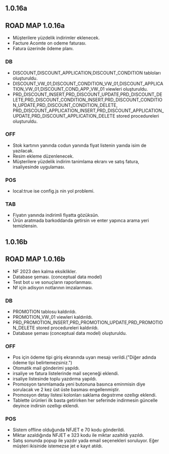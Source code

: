 ## 1.0.16a
## ROAD MAP 1.0.16a
- Müşterilere yüzdelik indirimler eklenecek.
- Facture Acomte on odeme faturası.
- Fatura üzerinde ödeme planı.
### DB
- DISCOUNT,DISCOUNT_APPLICATION,DISCOUNT_CONDITION tabloları oluşturuldu.
- DISCOUNT_VW_01,DISCOUNT_CONDITION_VW_01,DISCOUNT_APPLICATION_VW_01,DISCOUNT_COND_APP_VW_01 viewleri oluşturuldu.
- PRD_DISCOUNT_INSERT,PRD_DISCOUNT_UPDATE,PRD_DISCOUNT_DELETE,PRD_DISCOUNT_CONDITION_INSERT,PRD_DISCOUNT_CONDITION_UPDATE,PRD_DISCOUNT_CONDITION_DELETE,  
  PRD_DISCOUNT_APPLICATION_INSERT,PRD_DISCOUNT_APPLICATION_UPDATE,PRD_DISCOUNT_APPLICATION_DELETE stored procedureleri oluşturuldu.
### OFF
- Stok kartının yanında codun yanında fiyat listenin yaında isim de yazılacak.
- Resim ekleme düzenlenecek.
- Müşterilere yüzdelik indirim tanimlama ekranı ve satış fatura, irsaliyesinde uygulaması.
### POS
- local:true ise config.js nin yol problemi.
### TAB
- Fiyatın yanında indirimli fiyatta gözüksün.
- Ürün aratmada barkoddanda getirsin ve enter yapınca arama yeri temizlensin.

## 1.0.16b
## ROAD MAP 1.0.16b
- NF 2023 den kalma eksiklikler.
- Database şeması. (conceptual data model)
- Test bot u ve sonuçların raporlanması.
- Nf için adisyon notlarının imzalanması.
### DB
- PROMOTION tablosu kaldırıldı.
- PROMOTION_VW_01 viewleri kaldırıldı.
- PRD_PROMOTION_INSERT,PRD_PROMOTION_UPDATE,PRD_PROMOTION_DELETE stored procedureleri kaldırıldı.
- Database şeması (conceptual data model) oluşturuldu.
### OFF
- Pos için ödeme tipi giriş ekranında uyarı mesajı verildi.("Diğer adında ödeme tipi belirtemezsiniz.")
- Otomatik  mail gönderimi yapıldı.
- irsaliye ve fatura listelerinde mail seçeneği eklendi.
- irsaliye listesinde toplu yazdırma yapıldı. 
- Promosyon tanımlamada yeni butonuna basınca eminmisin diye sorulacak ve 2 kez üst üste basması engellenmiştir.
- Promosyon detay listesi kolonları saklama degıstrıme ozellıgı eklendi.
- Tablette ürünleri ilk basta getirirken her seferinde indirmesin güncelle deyince indirsin ozellıgı eklendi.
### POS
- Sistem offline olduğunda NFJET e 70 kodu gönderildi.
- Miktar azaldığında NFJET e 323 kodu ile miktar azaltıldı yazıldı.
- Satış sonunda popup ile yazdır yada email seçenekleri soruluyor. Eğer müşteri ikisinide istemezse jet e kayıt atıldı.